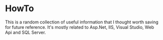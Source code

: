 # HowTo
This is a random collection of useful information that I thought worth saving for future reference.
It's mostly related to Asp.Net, IIS, Visual Studio, Web Api and SQL Server.
